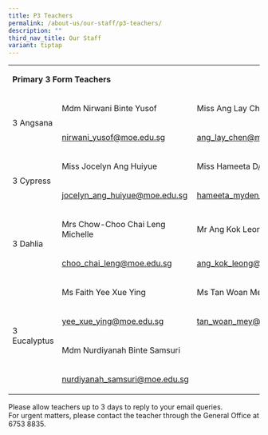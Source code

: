 ```yaml
---
title: P3 Teachers
permalink: /about-us/our-staff/p3-teachers/
description: ""
third_nav_title: Our Staff
variant: tiptap
---
```

<table style="minWidth: 75px">
<colgroup>
<col>
<col>
<col>
</colgroup>
<tbody>
<tr>
<td rowspan="1" colspan="3">
<p><strong>Primary 3 Form Teachers</strong>
</p>
</td>
</tr>
<tr>
<td rowspan="2" colspan="1">
<p>3 Angsana</p>
</td>
<td rowspan="1" colspan="1">
<p>Mdm Nirwani Binte Yusof&nbsp;</p>
</td>
<td rowspan="1" colspan="1">
<p>Miss Ang Lay Chen&nbsp;</p>
</td>
</tr>
<tr>
<td rowspan="1" colspan="1">
<p><a href="mailto:nirwani_yusof@moe.edu.sg" rel="noopener noreferrer nofollow" target="_blank">nirwani_yusof@moe.edu.sg</a>
</p>
</td>
<td rowspan="1" colspan="1">
<p><a href="mailto:ang_lay_chen@moe.edu.sg" rel="noopener noreferrer nofollow" target="_blank">ang_lay_chen@moe.edu.sg</a>
</p>
</td>
</tr>
<tr>
<td rowspan="2" colspan="1">
<p>3 Cypress</p>
</td>
<td rowspan="1" colspan="1">
<p>Miss Jocelyn Ang Huiyue</p>
</td>
<td rowspan="1" colspan="1">
<p>Miss Hameeta D/O Myden Pillai&nbsp;</p>
</td>
</tr>
<tr>
<td rowspan="1" colspan="1">
<p><a href="mailto:jocelyn_ang_huiyue@moe.edu.sg" rel="noopener noreferrer nofollow" target="_blank">jocelyn_ang_huiyue@moe.edu.sg</a>
</p>
</td>
<td rowspan="1" colspan="1">
<p><a href="mailto:hameeta_myden_pillai@moe.edu.sg" rel="noopener noreferrer nofollow" target="_blank">hameeta_myden_pillai@moe.edu.sg</a>
</p>
</td>
</tr>
<tr>
<td rowspan="3" colspan="1">
<p>3 Dahlia</p>
</td>
<td rowspan="1" colspan="1">
<p>Mrs Chow-Choo Chai Leng Michelle&nbsp;</p>
</td>
<td rowspan="1" colspan="1">
<p>Mr Ang Kok Leong&nbsp;</p>
</td>
</tr>
<tr>
<td rowspan="2" colspan="1">
<p><a href="mailto:choo_chai_leng@moe.edu.sg" rel="noopener noreferrer nofollow" target="_blank">choo_chai_leng@moe.edu.sg</a>
</p>
</td>
<td rowspan="2" colspan="1">
<p><a href="mailto:ang_kok_leong@moe.edu.sg" rel="noopener noreferrer nofollow" target="_blank">ang_kok_leong@moe.edu.sg</a>
</p>
</td>
</tr>
<tr></tr>
<tr>
<td rowspan="4" colspan="1">
<p>3 Eucalyptus</p>
</td>
<td rowspan="1" colspan="1">
<p>Ms Faith Yee Xue Ying</p>
</td>
<td rowspan="1" colspan="1">
<p>Ms Tan Woan Mey</p>
</td>
</tr>
<tr>
<td rowspan="1" colspan="1">
<p><a href="mailto:yee_xue_ying@moe.edu.sg" rel="noopener noreferrer nofollow" target="_blank">yee_xue_ying@moe.edu.sg</a>
</p>
</td>
<td rowspan="1" colspan="1">
<p><a href="mailto:tan_woan_mey@moe.edu.sg" rel="noopener noreferrer nofollow" target="_blank">tan_woan_mey@moe.edu.sg</a>
</p>
</td>
</tr>
<tr>
<td rowspan="1" colspan="1">
<p>Mdm Nurdiyanah Binte Samsuri&nbsp;</p>
</td>
<td rowspan="1" colspan="1">
<p>&nbsp;</p>
</td>
</tr>
<tr>
<td rowspan="1" colspan="1">
<p><a href="mailto:nurdiyanah_samsuri@moe.edu.sg" rel="noopener noreferrer nofollow" target="_blank">nurdiyanah_samsuri@moe.edu.sg</a>
</p>
</td>
<td rowspan="1" colspan="1">
<p></p>
</td>
</tr>
</tbody>
</table>
<p>Please allow teachers up to 3 days to reply to your email queries.
<br>For urgent matters, please contact the teacher through the General Office
at 6753 8835.</p>
